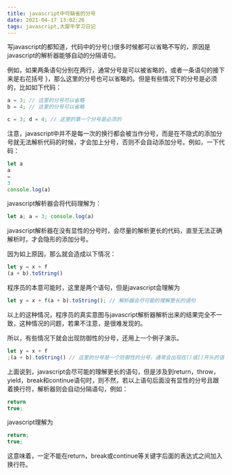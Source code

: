 ```yaml
---
title: javascript中可缺省的分号
date: 2021-04-17 13:02:26
tags: javascript,大犀牛学习日记
---
```


写javascript的都知道，代码中的分号(;)很多时候都可以省略不写的，原因是javascript的解析器能够自动的分隔语句。

例如，如果两条语句分别在两行，通常分号是可以被省略的，或者一条语句的接下来是右花括号 }，那么这里的分号也可以省略的。但是有些情况下的分号是必须的，比如如下代码：

``` javascript
a = 3; // 这里的分号可以省略
b = 4; // 这里的分号可以省略

c = 3; d = 4; // 这里的第一个分号是必须的
```

注意，javascript中并不是每一次的换行都会被当作分号，而是在不隐式的添加分号就无法解析代码的时候，才会加上分号，否则不会自动添加分号。例如，一下代码：

``` javascript
let a
a
=
3
console.log(a)
```

javascript解析器会将代码理解为：
``` javascript
let a; a = 3; console.log(a)
```

javascript解析器在没有显性的分号时，会尽量的解析更长的代码，直至无法正确解析时，才会隐形的添加分号。

因为如上原因，那么就会造成以下情况：
``` javascript
let y = x + f
(a + b).toString()
```

程序员的本意可能时，这里是两个语句，但是javascript会理解为
```javascript
let y = x + f(a + b).toString(); // 解析器会尽可能的理解更长的语句
```

以上的这种情况，程序员的真实意图与javascript解析器解析出来的结果完全不一致，这种情况的问题，若果不注意，是很难发现的。

所以，有些情况下就会出现防御性的分号，还用上一个例子演示。
``` javascript
let y = x + f
;(a + b).toString() // 这里的分号是一个防御性的分号，通常会出现在()或[]开头的语句中，比如;[1,2,3].join(',')
```

上面说到，javascript会尽可能的理解更长的语句，但是涉及到return，throw，yield，break和continue语句时，则不然，若以上语句后面没有显性的分号且跟着换行符，解析器则会自动分隔语句，例如：
``` javascript
return
true;
```
javascript理解为

``` javascript
return;
true;
```

这意味着，一定不能在return，break或continue等关键字后面的表达式之间加入换行符。